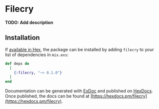 # Filecry

**TODO: Add description**

## Installation

If [available in Hex](https://hex.pm/docs/publish), the package can be installed
by adding `filecry` to your list of dependencies in `mix.exs`:

```elixir
def deps do
  [
    {:filecry, "~> 0.1.0"}
  ]
end
```

Documentation can be generated with [ExDoc](https://github.com/elixir-lang/ex_doc)
and published on [HexDocs](https://hexdocs.pm). Once published, the docs can
be found at [https://hexdocs.pm/filecry](https://hexdocs.pm/filecry).

